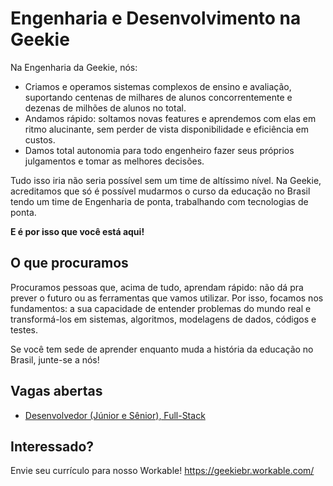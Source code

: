 # Engenharia e Desenvolvimento na Geekie

Na Engenharia da Geekie, nós:

  - Criamos e operamos sistemas complexos de ensino e avaliação, suportando centenas de milhares de alunos concorrentemente e dezenas de milhões de alunos no total.
  - Andamos rápido: soltamos novas features e aprendemos com elas em ritmo alucinante, sem perder de vista disponibilidade e eficiência em custos.
  - Damos total autonomia para todo engenheiro fazer seus próprios julgamentos e tomar as melhores decisões.
  
Tudo isso iria não seria possível sem um time de altíssimo nível. Na Geekie, acreditamos que só é possível mudarmos o curso da educação no Brasil tendo um time de Engenharia de ponta, trabalhando com tecnologias de ponta.

**E é por isso que você está aqui!**


## O que procuramos

Procuramos pessoas que, acima de tudo, aprendam rápido: não dá pra prever o futuro ou as ferramentas que vamos utilizar. Por isso, focamos nos fundamentos: a sua capacidade de entender problemas do mundo real e transformá-los em sistemas, algoritmos, modelagens de dados, códigos e testes.

Se você tem sede de aprender enquanto muda a história da educação no Brasil, junte-se a nós!


## Vagas abertas

  - [Desenvolvedor (Júnior e Sênior), Full-Stack](engineer_full-stack.md)


## Interessado?

Envie seu currículo para nosso Workable! https://geekiebr.workable.com/
